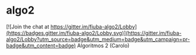 # algo2

[![Join the chat at https://gitter.im/fiuba-algo2/Lobby](https://badges.gitter.im/fiuba-algo2/Lobby.svg)](https://gitter.im/fiuba-algo2/Lobby?utm_source=badge&utm_medium=badge&utm_campaign=pr-badge&utm_content=badge)
Algoritmos 2 (Carolo)
